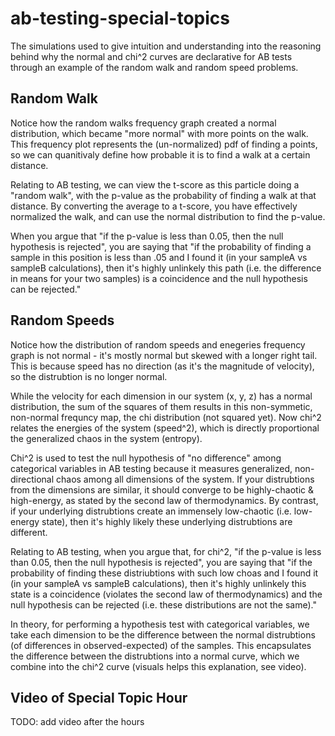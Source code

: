 # ab-testing-special-topics
The simulations used to give intuition and understanding into the reasoning behind why the normal and chi^2 curves are declarative for AB tests through an example of the random walk and random speed problems.

## Random Walk
Notice how the random walks frequency graph created a normal distribution, which became "more normal" with more points on the walk. 
This frequency plot represents the (un-normalized) pdf of finding a points, so we can quanitivaly define how probable it is to find a walk at a certain distance.

Relating to AB testing, we can view the t-score as this particle doing a "random walk", with the p-value as the probability of finding a walk at that distance. By converting the average to a t-score, you have effectively normalized the walk, and can use the normal distribution to find the p-value.

When you argue that "if the p-value is less than 0.05, then the null hypothesis is rejected", you are saying that "if the probability of finding a sample in this position is less than .05 and I found it (in your sampleA vs sampleB calculations), then it's highly unlinkely this path (i.e. the difference in means for your two samples) is a coincidence and the null hypothesis can be rejected." 

## Random Speeds
Notice how the distribution of random speeds and enegeries frequency graph is not normal - it's mostly normal but skewed with a longer right tail. This is because speed has no direction (as it's the magnitude of velocity), so the distrubtion is no longer normal.

While the velocity for each dimension in our system (x, y, z) has a normal distribution, the sum of the squares of them results in this non-symmetic, non-normal frequncy map, the chi distribution (not squared yet). Now chi^2 relates the energies of the system (speed^2), which is directly proportional the generalized chaos in the system (entropy). 

Chi^2 is used to test the null hypothesis of "no difference" among categorical variables in AB testing because it measures generalized, non-directional chaos among all dimensions of the system. If your distrubtions from the dimensions are similar, it should converge to be highly-chaotic & high-energy, as stated by the second law of thermodynamics. By contrast, if your underlying distrubtions create an immensely low-chaotic (i.e. low-energy state), then it's highly likely these underlying distrubtions are different. 

Relating to AB testing, when you argue that, for chi^2, "if the p-value is less than 0.05, then the null hypothesis is rejected", you are saying that "if the probability of finding these distriubtions with such low choas and I found it (in your sampleA vs sampleB calculations), then it's highly unlinkely this state is a coincidence (violates the second law of thermodynamics) and the null hypothesis can be rejected (i.e. these distributions are not the same)." 

In theory, for performing a hypothesis test with categorical variables, we take each dimension to be the difference between the normal distrubtions (of differences in observed-expected) of the samples. This encapsulates the difference between the distrubtions into a normal curve, which we combine into the chi^2 curve (visuals helps this explanation, see video).

## Video of Special Topic Hour
TODO: add video after the hours
